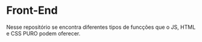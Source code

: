 # Front-End
Nesse repositório se encontra diferentes tipos de funcções que o JS, HTML e CSS PURO podem oferecer.
